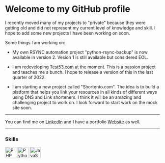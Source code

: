 # Welcome to my GitHub profile

I recently moved many of my projects to "private" because they were getting old and did not represent my current level of knowledge and skill. I hope to add some new projects I have been working on soon.

Some things I am working on:

- My own RSYNC automation project "python-rsync-backup" is now available in version 2. Vesion 1 is still available but considered EOL.

- I am redeveloping [Test53.com](https://test53.com) at the moment. This is a passion project and teaches me a bunch. I hope to release a version of this in the last quarter of 2022.

- I am starting a new project called "Shortento.com". The idea is to build a platform that helps you link your resources in all kinds of different ways using DNS and Link shorteners. I think it will be an amazing and challenging project to work on. I look forward to start work on the mock site soon.

___

You can find me on [LinkedIn](https://linkedin.mortolio.com) and I have a portfolio [Website](https://gideon.dev) as well.

___

### Skills

<p align="left">
<a href="https://www.php.net/" target="_blank" rel="noreferrer"><img src="https://raw.githubusercontent.com/danielcranney/readme-generator/main/public/icons/skills/php-colored.svg" width="36" height="36" alt="PHP" /></a>
<a href="https://www.python.org/" target="_blank" rel="noreferrer"><img src="https://raw.githubusercontent.com/danielcranney/readme-generator/main/public/icons/skills/python-colored.svg" width="36" height="36" alt="Python" /></a>
<a href="https://developer.mozilla.org/en-US/docs/Web/JavaScript" target="_blank" rel="noreferrer"><img src="https://raw.githubusercontent.com/danielcranney/readme-generator/main/public/icons/skills/javascript-colored.svg" width="36" height="36" alt="JavaScript" /></a>
</p>
